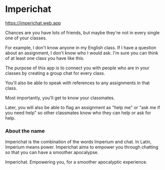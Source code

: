 # Imperichat

https://imperichat.web.app

Chances are you have lots of friends,
 but maybe they're not in every single one  of your classes.
 
For example, I don't know anyone in my English class. If I have a question about an assignment, I don't know who I would ask.
I'm sure you can think of at least one class you have like this.
 
 The purpose of this 
app is to connect you with people who are in your classes by creating a group chat for every class. 

You'll also be able to
speak with references to  any assignments in that class. 

 Most importantly, you'll get to
 know your classmates. 
 
Later, you will also be able to flag an assignment as "help me" or "ask me if you need help"
so other classmates know who they can help or ask for help.
 ### About the name
 
 Imperichat is the combination of the words Imperium and chat. In Latin, Imperium means power. Imperichat aims to empower you through chatting so that you can have a smoother apocalypse.
 
 Imperichat. Empowering you, for a smoother apocalyptic experience.
